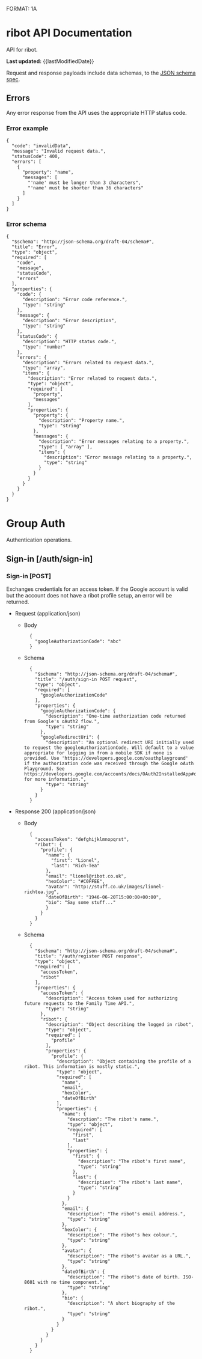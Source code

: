 FORMAT: 1A

# ribot API Documentation

API for ribot.

**Last updated:** {{lastModifiedDate}}

Request and response payloads include data schemas, to the [JSON schema spec](http://json-schema.org/).

## Errors

Any error response from the API uses the appropriate HTTP status code.

### Error example

    {
      "code": "invalidData",
      "message": "Invalid request data.",
      "statusCode": 400,
      "errors": [
        {
          "property": "name",
          "messages": [
            "'name' must be longer than 3 characters",
            "'name' must be shorter than 36 characters"
          ]
        }
      ]
    }

### Error schema

    {
      "$schema": "http://json-schema.org/draft-04/schema#",
      "title": "Error",
      "type": "object",
      "required": [
        "code",
        "message",
        "statusCode",
        "errors"
      ],
      "properties": {
        "code": {
          "description": "Error code reference.",
          "type": "string"
        },
        "message": {
          "description": "Error description",
          "type": "string"
        },
        "statusCode": {
          "description": "HTTP status code.",
          "type": "number"
        },
        "errors": {
          "description": "Errors related to request data.",
          "type": "array",
          "items": {
            "description": "Error related to request data.",
            "type": "object",
            "required": [
              "property",
              "messages"
            ],
            "properties": {
              "property": {
                "description": "Property name.",
                "type": "string"
              },
              "messages": {
                "description": "Error messages relating to a property.",
                "type": [ "array" ],
                "items": {
                  "description": "Error message relating to a property.",
                  "type": "string"
                }
              }
            }
          }
        }
      }
    }


# Group Auth

Authentication operations.

## Sign-in [/auth/sign-in]

### Sign-in [POST]

Exchanges credentials for an access token. If the Google account is valid but the account does not have a ribot profile setup, an error will be returned.

+ Request (application/json)

    + Body

            {
              "googleAuthorizationCode": "abc"
            }

    + Schema

            {
              "$schema": "http://json-schema.org/draft-04/schema#",
              "title": "/auth/sign-in POST request",
              "type": "object",
              "required": [
                "googleAuthorizationCode"
              ],
              "properties": {
                "googleAuthorizationCode": {
                  "description": "One-time authorization code returned from Google's oAuth2 flow.",
                  "type": "string"
                },
                "googleRedirectUri": {
                  "description": "An optional redirect URI initially used to request the googleAuthorizationCode. Will default to a value appropriate for logging in from a mobile SDK if none is provided. Use 'https://developers.google.com/oauthplayground' if the authorization code was received through the Google oAuth Playground. See https://developers.google.com/accounts/docs/OAuth2InstalledApp#choosingredirecturi for more information.",
                  "type": "string"
                }
              }
            }

+ Response 200 (application/json)

    + Body

            {
              "accessToken": "defghijklmnopqrst",
              "ribot": {
                "profile": {
                  "name": {
                    "first": "Lionel",
                    "last": "Rich-Tea"
                  },
                  "email": "lionel@ribot.co.uk",
                  "hexColor": "#C0FFEE",
                  "avatar": "http://stuff.co.uk/images/lionel-richtea.jpg",
                  "dateOfBirth": "1946-06-20T15:00:00+00:00",
                  "bio": "Say some stuff..."
                  }
                }
              }
            }

    + Schema

            {
              "$schema": "http://json-schema.org/draft-04/schema#",
              "title": "/auth/register POST response",
              "type": "object",
              "required": [
                "accessToken",
                "ribot"
              ],
              "properties": {
                "accessToken": {
                  "description": "Access token used for authorizing future requests to the Family Time API.",
                  "type": "string"
                },
                "ribot": {
                  "description": "Object describing the logged in ribot",
                  "type": "object",
                  "required": [
                    "profile"
                  ],
                  "properties": {
                    "profile": {
                      "description": "Object containing the profile of a ribot. This information is mostly static.",
                      "type": "object",
                      "required": [
                        "name",
                        "email",
                        "hexColor",
                        "dateOfBirth"
                      ],
                      "properties": {
                        "name": {
                          "descrption": "The ribot's name.",
                          "type": "object",
                          "required": [
                            "first",
                            "last"
                          ],
                          "properties": {
                            "first": {
                              "description": "The ribot's first name",
                              "type": "string"
                            },
                            "last": {
                              "description": "The ribot's last name",
                              "type": "string"
                            }
                          }
                        },
                        "email": {
                          "description": "The ribot's email address.",
                          "type": "string"
                        },
                        "hexColor": {
                          "description": "The ribot's hex colour.",
                          "type": "string"
                        },
                        "avatar": {
                          "description": "The ribot's avatar as a URL.",
                          "type": "string"
                        },
                        "dateOfBirth": {
                          "description": "The ribot's date of birth. ISO-8601 with no time component.",
                          "type": "string"
                        },
                        "bio": {
                          "description": "A short biography of the ribot.",
                          "type": "string"
                        }
                      }
                    }
                  }
                }
              }
            }
